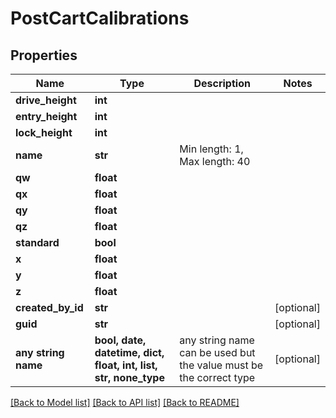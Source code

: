 # PostCartCalibrations


## Properties
Name | Type | Description | Notes
------------ | ------------- | ------------- | -------------
**drive_height** | **int** |  | 
**entry_height** | **int** |  | 
**lock_height** | **int** |  | 
**name** | **str** | Min length: 1, Max length: 40 | 
**qw** | **float** |  | 
**qx** | **float** |  | 
**qy** | **float** |  | 
**qz** | **float** |  | 
**standard** | **bool** |  | 
**x** | **float** |  | 
**y** | **float** |  | 
**z** | **float** |  | 
**created_by_id** | **str** |  | [optional] 
**guid** | **str** |  | [optional] 
**any string name** | **bool, date, datetime, dict, float, int, list, str, none_type** | any string name can be used but the value must be the correct type | [optional]

[[Back to Model list]](../README.md#documentation-for-models) [[Back to API list]](../README.md#documentation-for-api-endpoints) [[Back to README]](../README.md)



